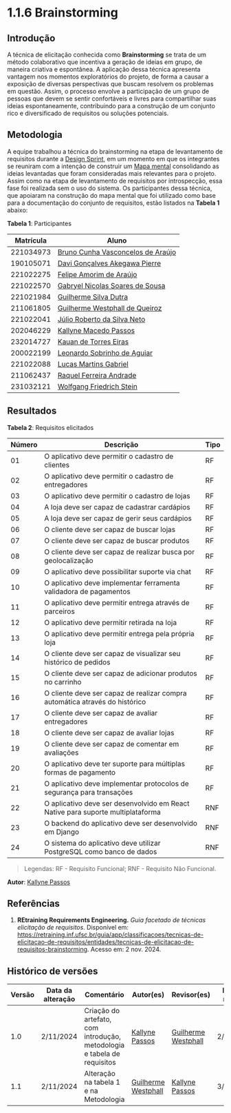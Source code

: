 # 1.1.6 Brainstorming

## Introdução

A técnica de elicitação conhecida como **Brainstorming** se trata de um método colaborativo que incentiva a geração de ideias em grupo, de maneira criativa e espontânea. A aplicação dessa técnica apresenta vantagem nos momentos exploratórios do projeto, de forma a causar a exposição de diversas perspectivas que buscam resolvem os problemas em questão. Assim, o processo envolve a participação de um grupo de pessoas que devem se sentir confortáveis e livres para compartilhar suas ideias espontaneamente, contribuindo para a construção de um conjunto rico e diversificado de requisitos ou soluções potenciais.

## Metodologia

A equipe trabalhou a técnica do brainstorming na etapa de levantamento de requisitos durante a [Design Sprint](../1.1.DesignSprint.md), em um momento em que os integrantes se reuniram com a intenção de construir um [Mapa mental](../MapaMental.md) consolidando as ideias levantadas que foram consideradas mais relevantes para o projeto. Assim como na etapa de levantamento de requisitos por introspecção, essa fase foi realizada sem o uso do sistema. Os participantes dessa técnica, que apoiaram na construção do mapa mental que foi utilizado como base para a documentação do conjunto de requisitos, estão listados na **Tabela 1** abaixo:

**Tabela 1**: Participantes

| Matrícula | Aluno                                                            |
|-----------|------------------------------------------------------------------|
| 221034973 | [Bruno Cunha Vasconcelos de Araújo](https://github.com/brunocva) |
| 190105071 | [Davi Gonçalves Akegawa Pierre](https://github.com/DaviPierre)   |
| 221022275 | [Felipe Amorim de Araújo](https://github.com/lipeaaraujo)        |
| 221022570 | [Gabryel Nicolas Soares de Sousa](https://github.com/gabryelns)  |
| 221021984 | [Guilherme Silva Dutra](https://github.com/GuiDutra21)           |
| 211061805 | [Guilherme Westphall de Queiroz](https://github.com/west7)       |
| 221022041 | [Júlio Roberto da Silva Neto](https://github.com/JulioR2022)     |
| 202046229 | [Kallyne Macedo Passos](https://github.com/kalipassos)           |
| 232014727 | [Kauan de Torres Eiras](https://github.com/kauaneiras)           |
| 200022199 | [Leonardo Sobrinho de Aguiar](https://github.com/Leonardo0o0)    |
| 221022088 | [Lucas Martins Gabriel](https://github.com/martinsglucas)        |
| 211062437 | [Raquel Ferreira Andrade](https://github.com/raquel-andrade)     |
| 231032121 | [Wolfgang Friedrich Stein](https://github.com/Wolffstein)        |

## Resultados

**Tabela 2**: Requisitos elicitados

| Número | Descrição                                                                       | Tipo |
|--------|---------------------------------------------------------------------------------|------|
| 01     | O aplicativo deve permitir o cadastro de clientes                               | RF   |
| 02     | O aplicativo deve permitir o cadastro de entregadores                           | RF   |
| 03     | O aplicativo deve permitir o cadastro de lojas                                  | RF   |
| 04     | A loja deve ser capaz de cadastrar cardápios                                    | RF   |
| 05     | A loja deve ser capaz de gerir seus cardápios                                   | RF   |
| 06     | O cliente deve ser capaz de buscar lojas                                        | RF   |
| 07     | O cliente deve ser capaz de buscar produtos                                     | RF   |
| 08     | O cliente deve ser capaz de realizar busca por geolocalização                   | RF   |
| 09     | O aplicativo deve possibilitar suporte via chat                                 | RF   |
| 10     | O aplicativo deve implementar ferramenta validadora de pagamentos               | RF   |
| 11     | O aplicativo deve permitir entrega através de parceiros                         | RF   |
| 12     | O aplicativo deve permitir retirada na loja                                     | RF   |
| 13     | O aplicativo deve permitir entrega pela própria loja                            | RF   |
| 14     | O cliente deve ser capaz de visualizar seu histórico de pedidos                 | RF   |
| 15     | O cliente deve ser capaz de adicionar produtos no carrinho                      | RF   |
| 16     | O cliente deve ser capaz de realizar compra automática através do histórico     | RF   |
| 17     | O cliente deve ser capaz de avaliar entregadores                                | RF   |
| 18     | O cliente deve ser capaz de avaliar lojas                                       | RF   |
| 19     | O cliente deve ser capaz de comentar em avaliações                              | RF   |
| 20     | O aplicativo deve ter suporte para múltiplas formas de pagamento                | RF   |
| 21     | O aplicativo deve implementar protocolos de segurança para transações           | RF   |
| 22     | O aplicativo deve ser desenvolvido em React Native para suporte multiplataforma | RNF  |
| 23     | O backend do aplicativo deve ser desenvolvido em Django                         | RNF  |
| 24     | O sistema do aplicativo deve utilizar PostgreSQL como banco de dados            | RNF  |

> Legendas: RF - Requisito Funcional; RNF - Requisito Não Funcional.

**Autor**: [Kallyne Passos](https://github.com/kalipassos)

## Referências

1. **REtraining Requirements Engineering.** *Guia facetado de técnicas elicitação de requisitos*. Disponível em: <https://retraining.inf.ufsc.br/guia/app/classificacoes/tecnicas-de-elicitacao-de-requisitos/entidades/tecnicas-de-elicitacao-de-requisitos-brainstorming>. Acesso em: 2 nov. 2024.

## Histórico de versões

| Versão | Data da alteração | Comentário                                                              | Autor(es)                                       | Revisor(es)                                     | Data de revisão |
|--------|-------------------|-------------------------------------------------------------------------|-------------------------------------------------|-------------------------------------------------|-----------------|
| 1.0    | 2/11/2024         | Criação do artefato, com introdução, metodologia e tabela de requisitos | [Kallyne Passos](https://github.com/kalipassos) | [Guilherme Westphall](https://github.com/west7) | 2/11/2024       |
| 1.1    | 2/11/2024         | Alteração na tabela 1 e na Metodologia                                  | [Guilherme Westphall](https://github.com/west7) | [Kallyne Passos](https://github.com/kalipassos) | 3/11/2024       |